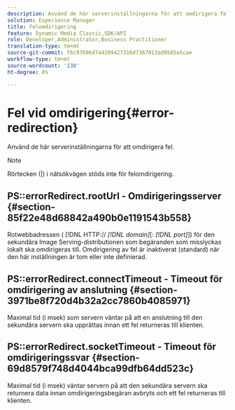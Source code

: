 ```yaml
---
description: Använd de här serverinställningarna för att omdirigera fel.
solution: Experience Manager
title: Felomdirigering
feature: Dynamic Media Classic,SDK/API
role: Developer,Administrator,Business Practitioner
translation-type: tm+mt
source-git-commit: f6c97606d7a4209427316d7367013ad9585a5cae
workflow-type: tm+mt
source-wordcount: '138'
ht-degree: 0%

---
```



# Fel vid omdirigering{#error-redirection}

Använd de här serverinställningarna för att omdirigera fel.

>[!NOTE]
>
>Rörtecken (|) i nätsökvägen stöds inte för felomdirigering.

## PS::errorRedirect.rootUrl - Omdirigeringsserver {#section-85f22e48d68842a490b0e1191543b558}

Rotwebbadressen ( [!DNL HTTP:// *[!DNL domain]*[: *[!DNL port]*]) för den sekundära Image Serving-distributionen som begäranden som misslyckas lokalt ska omdirigeras till. Omdirigering av fel är inaktiverat (standard) när den här inställningen är tom eller inte definierad.

## PS::errorRedirect.connectTimeout - Timeout för omdirigering av anslutning {#section-3971be8f720d4b32a2cc7860b4085971}

Maximal tid (i msek) som servern väntar på att en anslutning till den sekundära servern ska upprättas innan ett fel returneras till klienten.

## PS::errorRedirect.socketTimeout - Timeout för omdirigeringssvar {#section-69d8579f748d4044bca99dfb64dd523c}

Maximal tid (i msek) väntar servern på att den sekundära servern ska returnera data innan omdirigeringsbegäran avbryts och ett fel returneras till klienten.
